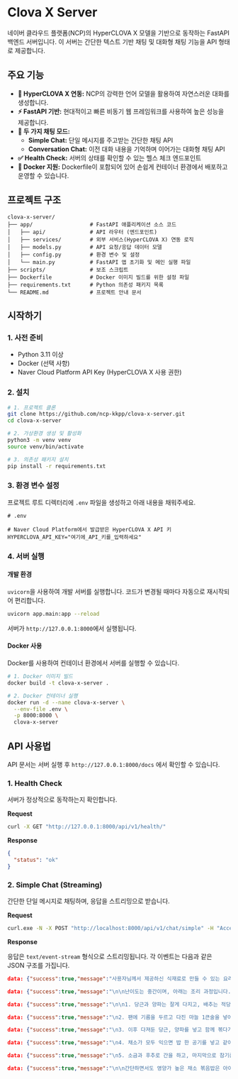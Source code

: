 # Clova X Server

네이버 클라우드 플랫폼(NCP)의 HyperCLOVA X 모델을 기반으로 동작하는 FastAPI 백엔드 서버입니다. 이 서버는 간단한 텍스트 기반 채팅 및 대화형 채팅 기능을 API 형태로 제공합니다.

## 주요 기능

- **🤖 HyperCLOVA X 연동:** NCP의 강력한 언어 모델을 활용하여 자연스러운 대화를 생성합니다.
- **⚡️ FastAPI 기반:** 현대적이고 빠른 비동기 웹 프레임워크를 사용하여 높은 성능을 제공합니다.
- **💬 두 가지 채팅 모드:**
  - **Simple Chat:** 단일 메시지를 주고받는 간단한 채팅 API
  - **Conversation Chat:** 이전 대화 내용을 기억하며 이어가는 대화형 채팅 API
- **✅ Health Check:** 서버의 상태를 확인할 수 있는 헬스 체크 엔드포인트
- **🐳 Docker 지원:** Dockerfile이 포함되어 있어 손쉽게 컨테이너 환경에서 배포하고 운영할 수 있습니다.

## 프로젝트 구조

```
clova-x-server/
├── app/                  # FastAPI 애플리케이션 소스 코드
│   ├── api/              # API 라우터 (엔드포인트)
│   ├── services/         # 외부 서비스(HyperCLOVA X) 연동 로직
│   ├── models.py         # API 요청/응답 데이터 모델
│   ├── config.py         # 환경 변수 및 설정
│   └── main.py           # FastAPI 앱 초기화 및 메인 실행 파일
├── scripts/              # 보조 스크립트
├── Dockerfile            # Docker 이미지 빌드를 위한 설정 파일
├── requirements.txt      # Python 의존성 패키지 목록
└── README.md             # 프로젝트 안내 문서
```

## 시작하기

### 1. 사전 준비

- Python 3.11 이상
- Docker (선택 사항)
- Naver Cloud Platform API Key (HyperCLOVA X 사용 권한)

### 2. 설치

```bash
# 1. 프로젝트 클론
git clone https://github.com/ncp-kkpp/clova-x-server.git
cd clova-x-server

# 2. 가상환경 생성 및 활성화
python3 -m venv venv
source venv/bin/activate

# 3. 의존성 패키지 설치
pip install -r requirements.txt
```

### 3. 환경 변수 설정

프로젝트 루트 디렉터리에 `.env` 파일을 생성하고 아래 내용을 채워주세요.

```env
# .env

# Naver Cloud Platform에서 발급받은 HyperCLOVA X API 키
HYPERCLOVA_API_KEY="여기에_API_키를_입력하세요"
```

### 4. 서버 실행

#### 개발 환경

`uvicorn`을 사용하여 개발 서버를 실행합니다. 코드가 변경될 때마다 자동으로 재시작되어 편리합니다.

```bash
uvicorn app.main:app --reload
```

서버가 `http://127.0.0.1:8000`에서 실행됩니다.

#### Docker 사용

Docker를 사용하여 컨테이너 환경에서 서버를 실행할 수 있습니다.

```bash
# 1. Docker 이미지 빌드
docker build -t clova-x-server .

# 2. Docker 컨테이너 실행
docker run -d --name clova-x-server \
  --env-file .env \
  -p 8000:8000 \
  clova-x-server
```

## API 사용법

API 문서는 서버 실행 후 `http://127.0.0.1:8000/docs` 에서 확인할 수 있습니다.

### 1. Health Check

서버가 정상적으로 동작하는지 확인합니다.

**Request**

```bash
curl -X GET "http://127.0.0.1:8000/api/v1/health/"
```

**Response**

```json
{
  "status": "ok"
}
```

### 2. Simple Chat (Streaming)

간단한 단일 메시지로 채팅하며, 응답을 스트리밍으로 받습니다.

**Request**

```bash
curl.exe -N -X POST "http://localhost:8000/api/v1/chat/simple" -H "Accept: text/event-stream" -H "Content-Type: application/json" --data-raw "{\"message\":\"당근 양파 쌀밥 배추\",\"max_tokens\":256,\"temperature\":0.5,\"system_prompt\":\"너는 고급 레스토랑에서 일을하는 전문 요리사 ai assistant야. 사용자는 식재료만 입력할거야. 식재료를 가 지고 할 수 있는 간단한 요리라도 추천해줄 수 있는 유능한 요리사야. 대답할 땐, 추천할 수 있는 요리와 요리의 난이도, 조리과정을 구체적으로 설명해.\"}"
```

**Response**

응답은 `text/event-stream` 형식으로 스트리밍됩니다. 각 이벤트는 다음과 같은 JSON 구조를 가집니다.

```json
data: {"success":true,"message":"사용자님께서 제공하신 식재료로 만들 수 있는 요리는 '채소 볶음밥'입니다."}

data: {"success":true,"message":"\n\n난이도는 중간이며, 아래는 조리 과정입니다."}

data: {"success":true,"message":"\n\n1. 당근과 양파는 잘게 다지고, 배추는 적당한 크기로 썰어줍니다."}

data: {"success":true,"message":"\n2. 팬에 기름을 두르고 다진 마늘 1큰술을 넣어 향이 올라올 때까지 볶아줍니다."}

data: {"success":true,"message":"\n3. 이후 다져둔 당근, 양파를 넣고 함께 볶다가 반쯤 익으면 배추를 넣습니다."}

data: {"success":true,"message":"\n4. 채소가 모두 익으면 밥 한 공기를 넣고 같이 볶아줍니다."}

data: {"success":true,"message":"\n5. 소금과 후추로 간을 하고, 마지막으로 참기름을 뿌려주면 완성됩니다."}

data: {"success":true,"message":"\n\n간단하면서도 영양가 높은 채소 볶음밥은 아이들도 좋아하는 건강식 메뉴입니다. 취향에 따라 다른 야채나 고기를 추가하여 더욱 맛있게 즐길 수도 있습니다. 즐거운 식사 되세요!"}
```

